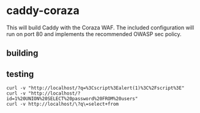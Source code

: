 # caddy-coraza

This will build Caddy with the Coraza WAF.  The included configuration will
run on port 80 and implements the recommended OWASP sec policy.

## building




## testing

```shell
curl -v "http://localhost/?q=%3Cscript%3Ealert(1)%3C%2Fscript%3E"
curl -v "http://localhost/?id=1%20UNION%20SELECT%20password%20FROM%20users"
curl -v http://localhost/\?q\=select+from
```